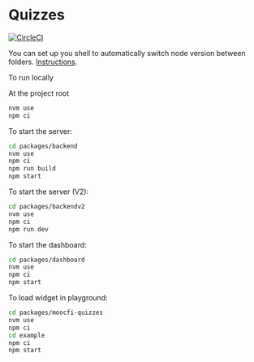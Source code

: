 # Quizzes

[![CircleCI](https://circleci.com/gh/rage/quizzes/tree/master.svg?style=svg)](https://circleci.com/gh/rage/quizzes/tree/master)

You can set up you shell to automatically switch node version between folders. [Instructions](https://github.com/nvm-sh/nvm#deeper-shell-integration).

To run locally

At the project root

```bash
nvm use
npm ci
```

To start the server:
```bash
cd packages/backend
nvm use
npm ci
npm run build
npm start
```

To start the server (V2):
```bash
cd packages/backendv2
nvm use
npm ci
npm run dev
```

To start the dashboard:

```bash
cd packages/dashboard
nvm use
npm ci
npm start
```

To load widget in playground:
```bash
cd packages/moocfi-quizzes
nvm use
npm ci
cd example
npm ci
npm start
```
